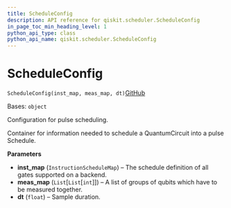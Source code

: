 ```yaml
---
title: ScheduleConfig
description: API reference for qiskit.scheduler.ScheduleConfig
in_page_toc_min_heading_level: 1
python_api_type: class
python_api_name: qiskit.scheduler.ScheduleConfig
---
```


# ScheduleConfig

<span id="qiskit.scheduler.ScheduleConfig" />

`ScheduleConfig(inst_map, meas_map, dt)`[GitHub](https://github.com/qiskit/qiskit/tree/stable/0.18/qiskit/scheduler/config.py "view source code")

Bases: `object`

Configuration for pulse scheduling.

Container for information needed to schedule a QuantumCircuit into a pulse Schedule.

**Parameters**

*   **inst\_map** (`InstructionScheduleMap`) – The schedule definition of all gates supported on a backend.
*   **meas\_map** (`List`\[`List`\[`int`]]) – A list of groups of qubits which have to be measured together.
*   **dt** (`float`) – Sample duration.


